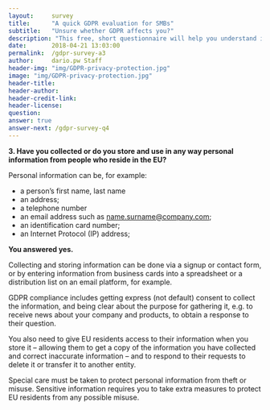 ```yaml
---
layout:     survey
title:      "A quick GDPR evaluation for SMBs"
subtitle:   "Unsure whether GDPR affects you?"
description: "This free, short questionnaire will help you understand if you need to take action regarding GDPR. Take two minutes to see where you fall and get important information on how to take the next steps."
date:       2018-04-21 13:03:00
permalink:  /gdpr-survey-a3
author:     dario.pw Staff
header-img: "img/GDPR-privacy-protection.jpg"
image: "img/GDPR-privacy-protection.jpg"
header-title:
header-author:
header-credit-link:
header-license:
question:
answer: true
answer-next: /gdpr-survey-q4
---
```


**3. Have you collected or do you store and use in any way personal information from people who reside in the EU?**

Personal information can be, for example:
* a person’s first name, last name
* an address;
* a telephone number
* an email address such as name.surname@company.com;
* an identification card number;
* an Internet Protocol (IP) address;

**You answered yes.**

Collecting and storing information can be done via a signup or contact form, or by entering information from business cards into a spreadsheet or a distribution list on an email platform, for example.

GDPR compliance includes getting express (not default) consent to collect the information, and being clear about the purpose for gathering it, e.g. to receive news about your company and products, to obtain a response to their question.

You also need to give EU residents access to their information when you store it – allowing them to get a copy of the information you have collected and correct inaccurate information – and to respond to their requests to delete it or transfer it to another entity.

Special care must be taken to protect personal information from theft or misuse. Sensitive information requires you to take extra measures to protect EU residents from any possible misuse.
